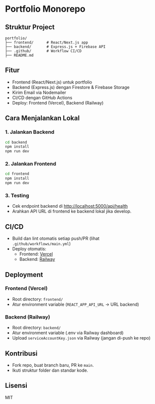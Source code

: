 # Portfolio Monorepo

## Struktur Project

```
portfolio/
├── frontend/      # React/Next.js app
├── backend/       # Express.js + Firebase API
├── .github/       # Workflow CI/CD
├── README.md
```

## Fitur

- Frontend (React/Next.js) untuk portfolio
- Backend (Express.js) dengan Firestore & Firebase Storage
- Kirim Email via Nodemailer
- CI/CD dengan GitHub Actions
- Deploy: Frontend (Vercel), Backend (Railway)

## Cara Menjalankan Lokal

### 1. Jalankan Backend

```bash
cd backend
npm install
npm run dev
```

### 2. Jalankan Frontend

```bash
cd frontend
npm install
npm run dev
```

### 3. Testing

- Cek endpoint backend di [http://localhost:5000/api/health](http://localhost:5000/api/health)
- Arahkan API URL di frontend ke backend lokal jika develop.

## CI/CD

- Build dan lint otomatis setiap push/PR (lihat `.github/workflows/main.yml`)
- Deploy otomatis: 
  - Frontend: [Vercel](https://vercel.com)
  - Backend: [Railway](https://railway.app)

## Deployment

### Frontend (Vercel)
- Root directory: `frontend/`
- Atur environment variable (`REACT_APP_API_URL` → URL backend)

### Backend (Railway)
- Root directory: `backend/`
- Atur environment variable (.env via Railway dashboard)
- Upload `serviceAccountKey.json` via Railway (jangan di-push ke repo)

## Kontribusi

- Fork repo, buat branch baru, PR ke `main`.
- Ikuti struktur folder dan standar kode.

## Lisensi

MIT